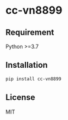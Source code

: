 # cc-vn8899



## Requirement

Python >=3.7

## Installation

```bash
pip install cc-vn8899
```

## License

MIT
